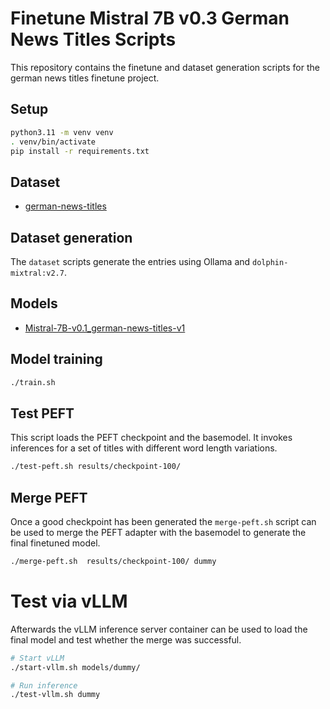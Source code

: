 # Finetune Mistral 7B v0.3 German News Titles Scripts

This repository contains the finetune and dataset generation scripts for the german news titles finetune project.


## Setup

```bash
python3.11 -m venv venv
. venv/bin/activate
pip install -r requirements.txt 
```

## Dataset

* [german-news-titles](https://huggingface.co/datasets/Jotschi/german-news-titles)

## Dataset generation

The `dataset` scripts generate the entries using Ollama and `dolphin-mixtral:v2.7`.

## Models

* [Mistral-7B-v0.1_german-news-titles-v1](https://huggingface.co/Jotschi/Mistral-7B-v0.1_german-news-titles-v1)

## Model training

```bash
./train.sh
```

## Test PEFT

This script loads the PEFT checkpoint and the basemodel. It invokes inferences for a set of titles with different word length variations.

```bash
./test-peft.sh results/checkpoint-100/
```

## Merge PEFT

Once a good checkpoint has been generated the `merge-peft.sh` script can be used to merge the PEFT adapter with the basemodel to generate the final finetuned model.

```bash
./merge-peft.sh  results/checkpoint-100/ dummy
```

# Test via vLLM

Afterwards  the vLLM inference server container can be used to load the final model and test whether the merge was successful.

```bash
# Start vLLM
./start-vllm.sh models/dummy/

# Run inference
./test-vllm.sh dummy
```

